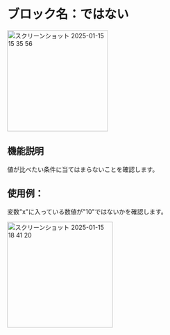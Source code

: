 # ブロック名：ではない
<img width="232" alt="スクリーンショット 2025-01-15 15 35 56" src="https://github.com/user-attachments/assets/9287f88a-c72f-4645-a6fc-f9f0d23001d2" />

## 機能説明
値が比べたい条件に当てはまらないことを確認します。

## 使用例：
変数"x"に入っている数値が"10"ではないかを確認します。

<img width="243" alt="スクリーンショット 2025-01-15 18 41 20" src="https://github.com/user-attachments/assets/873410a1-7f16-464f-9cce-b2e58a263234" />
